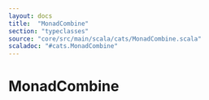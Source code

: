 ```yaml
---
layout: docs
title:  "MonadCombine"
section: "typeclasses"
source: "core/src/main/scala/cats/MonadCombine.scala"
scaladoc: "#cats.MonadCombine"
---
```

# MonadCombine

